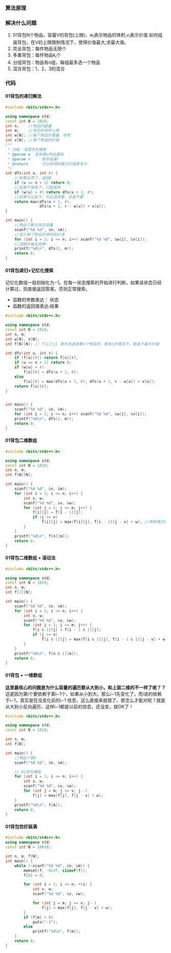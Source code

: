 ### 算法原理


### 解决什么问题
1. 01背包N个物品，容量V的背包(上限)，$w_i$表示物品的体积,$v_i$表示价值  如何组装背包，在V的上限限制情况下，使得价值最大,求最大值。
2. 完全背包：每件物品无限个
3. 多重背包：每件物品$k_i$个
4. 分组背包：物品有$n$组，每组最多选一个物品
5. 混合背包：1，2，3的混合

### 代码

#### 01背包的递归解法

```C++
#include <bits/stdc++.h>

using namespace std;
const int N = 1010;
int n;    //物品的数量
int m;    //背包的体积上限
int w[N]; //每个物品的重量，体积
int v[N]; //每个物品的价值
/**
 * 功能：深度优先搜索
 * @param u  走到第u物品面前
 * @param r     剩余容量r
 * @return      可以获得的最大价值是多少
 */
int dfs(int u, int r) {
    //如果出界了，返回0
    if (u == n + 1) return 0;
    //如果不够装下，只能放弃
    if (w[u] > r) return dfs(u + 1, r);
    //如果可以装下，可以选择要、还是不要
    return max(dfs(u + 1, r),
               dfs(u + 1, r - w[u]) + v[u]);
}

int main() {
    //物品个数与背包容量
    scanf("%d %d", &n, &m);
    //读入每个物品的体积和价值
    for (int i = 1; i <= n; i++) scanf("%d %d", &w[i], &v[i]);
    //深搜并输出结果~
    printf("%d\n", dfs(1, m));
    return 0;
}

```

#### 01背包递归+记忆化搜索
记忆化数组一般初始化为−1。在每一状态搜索的开始进行判断，如果该状态已经计算过，则直接返回答案，否则正常搜索。
-   函数的参数表达： 状态
-   函数的返回值表达:结果

```cpp
#include <bits/stdc++.h>

using namespace std;
const int N = 1010;
int n, m;
int w[N], v[N];
int f[N][N]; // f[i][j] 表示在选择第i个物品时，剩余j的情况下，能装下最大价值

int dfs(int u, int r) {
    if (f[u][r]) return f[u][r];
    if (u == n + 1) return 0;
    if (w[u] > r)
        f[u][r] = dfs(u + 1, r);
    else
        f[u][r] = max(dfs(u + 1, r), dfs(u + 1, r - w[u]) + v[u]);
    return f[u][r];
}


int main() {
    scanf("%d %d", &n, &m);
    for (int i = 1; i <= n; i++) scanf("%d %d", &w[i], &v[i]);
    printf("%d\n", dfs(1, m));
    return 0;
}

```

#### 01背包二维数组
```c++
#include <bits/stdc++.h>

using namespace std;
const int N = 1010;
int n, m;
int f[N][N];

int main() {
    scanf("%d %d", &n, &m);
    for (int i = 1; i <= n; i++) {
        int v, w;
        scanf("%d %d", &v, &w);
        for (int j = 1; j <= m; j++) {
            f[i][j] = f[i - 1][j];
            if (j >= v)
                f[i][j] = max(f[i][j], f[i - 1][j - v] + w); //两种情况取最大值
        }
    }
    printf("%d\n", f[n][m]);
    return 0;
}

```

#### 01背包二维数组 + 滚动法
```c++
#include <bits/stdc++.h>

using namespace std;
const int N = 1010;
int n, m;
int f[2][N];

int main() {
    scanf("%d %d", &n, &m);
    for (int i = 1; i <= n; i++) {
        int v, w;
        scanf("%d %d", &v, &w);
        for (int j = 1; j <= m; j++) {
            f[i & 1][j] = f[i - 1 & 1][j];
            if (j >= v)
                f[i & 1][j] = max(f[i & 1][j], f[i - 1 & 1][j - v] + w); //两种情况取最大值
        }
    }
    printf("%d\n", f[n & 1][m]);
    return 0;
}

```

#### 01背包 + 一维数组
**这里最核心的问题是为什么容量的遍历要从大到小，和上面二维的不一样了呢？？**  
这是因为第i个要依赖于第i−1个，如果从小到大，那么i−1先变化了，而i说的依赖于i−1，其实是在没变化前的i−1 信息，这么直接来就错了。那怎么才能对呢？就是从大到小反向遍历，这样i−1都是以前的信息，还没变，就OK了！
```c++
#include <bits/stdc++.h>

using namespace std;
const int N = 1010;

int n, m;
int f[N];

int main() {
    //物品个数n
    scanf("%d %d", &n, &m);

    // 01背包模板
    for (int i = 1; i <= n; i++) {
        int v, w;
        scanf("%d %d", &v, &w);
        for (int j = m; j >= v; j--)
            f[j] = max(f[j], f[j - v] + w);
    }
    printf("%d\n", f[m]);
    return 0;
}

```

#### 01背包恰好装满
```c++
#include <bits/stdc++.h>
using namespace std;
const int N = 10010;

int n, m, f[N];
int main() {
    while (~scanf("%d %d", &n, &m)) {
        memset(f, -0x3f, sizeof(f));
        f[0] = 0;

        for (int i = 1; i <= n; ++i) {
            int v, w;
            scanf("%d %d", &v, &w);

            for (int j = m; j >= v; j--)
                f[j] = max(f[j], f[j - v] + w);
        }
        if (f[m] < 0)
            puts("-1");
        else
            printf("%d\n", f[m]);
    }
    return 0;
}

```


